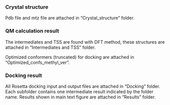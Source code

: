 ### Crystal structure

Pdb file and mtz file are attached in “Crystal_structure” folder.

### QM calculation result

The intermediates and TSS are found with DFT method, these structures are attached in “Intermediates and TSS” folder.

Optimized conformers (truncated) for docking are attached in “Optimized_confs_methyl_ver”. 

### Docking result

All Rosetta docking input and output files are attached in “Docking” folder. Each subfolder contains one intermediate result indicated by the folder name. Results shown in main text figure are attached in “Results” folder.
